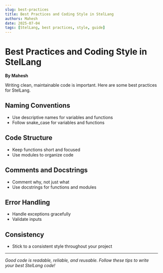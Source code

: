 ```yaml
---
slug: best-practices
title: Best Practices and Coding Style in StelLang
authors: Mahesh
date: 2025-07-04
tags: [StelLang, best practices, style, guide]
---
```


# Best Practices and Coding Style in StelLang

**By Mahesh**

Writing clean, maintainable code is important. Here are some best practices for StelLang.

## Naming Conventions
- Use descriptive names for variables and functions
- Follow snake_case for variables and functions

## Code Structure
- Keep functions short and focused
- Use modules to organize code

## Comments and Docstrings
- Comment why, not just what
- Use docstrings for functions and modules

## Error Handling
- Handle exceptions gracefully
- Validate inputs

## Consistency
- Stick to a consistent style throughout your project

---

*Good code is readable, reliable, and reusable. Follow these tips to write your best StelLang code!* 